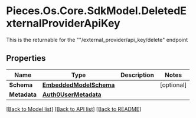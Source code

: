 # Pieces.Os.Core.SdkModel.DeletedExternalProviderApiKey
This is the returnable for the \"\"/external_provider/api_key/delete\" endpoint

## Properties

Name | Type | Description | Notes
------------ | ------------- | ------------- | -------------
**Schema** | [**EmbeddedModelSchema**](EmbeddedModelSchema.md) |  | [optional] 
**Metadata** | [**Auth0UserMetadata**](Auth0UserMetadata.md) |  | 

[[Back to Model list]](../README.md#documentation-for-models) [[Back to API list]](../README.md#documentation-for-api-endpoints) [[Back to README]](../README.md)


